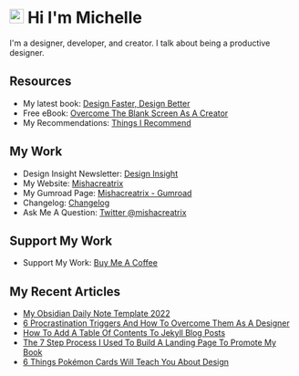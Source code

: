 # <img src="https://media.giphy.com/media/hvRJCLFzcasrR4ia7z/giphy.gif" width="25px"> Hi I'm Michelle


I'm a designer, developer, and creator. I talk about being a productive designer.


## Resources
- My latest book: [Design Faster, Design Better](https://designfaster.netlify.app/)
- Free eBook: [Overcome The Blank Screen As A Creator](https://gum.co/blank-screen)
- My Recommendations: [Things I Recommend](https://www.mishacreatrix.com/recommendations)

## My Work
- Design Insight Newsletter: [Design Insight](https://designinsight.substack.com/)
- My Website: [Mishacreatrix](https://mishacreatrix.com/)
- My Gumroad Page: [Mishacreatrix - Gumroad](https://gumroad.com/mishacreatrix)
- Changelog: [Changelog](https://mishacreatrix-changelog.netlify.app/)
- Ask Me A Question: [Twitter @mishacreatrix](https://twitter.com/MishaCreatrix)

## Support My Work
- Support My Work: [Buy Me A Coffee](https://www.buymeacoffee.com/mishacreatrix)


## My Recent Articles

  * [My Obsidian Daily Note Template 2022](https://mishacreatrix.com/obsidian-daily-note-2022)
  * [6 Procrastination Triggers And How To Overcome Them As A Designer](https://mishacreatrix.com/overcoming-procrastination-designer)
  * [How To Add A Table Of Contents To Jekyll Blog Posts](https://mishacreatrix.com/table-of-contents-jekyll)
  * [The 7 Step Process I Used To Build A Landing Page To Promote My Book](https://mishacreatrix.com/book-landing-page)
  * [6 Things Pokémon Cards Will Teach You About Design](https://mishacreatrix.com/pokemon-cards-teach-design)
